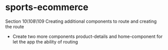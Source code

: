 # sports-ecommerce

Section 10\108\109 Creating additional components to route and creating the route

- Create two more components product-details and home-component
for let the app the ability of routing









